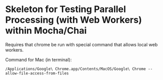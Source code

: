 # Skeleton for Testing Parallel Processing (with Web Workers) within Mocha/Chai

Requires that chrome be run with special command that allows local web workers.

Command for Mac (in terminal):
```
/Applications/Google\ Chrome.app/Contents/MacOS/Google\ Chrome --allow-file-access-from-files
```